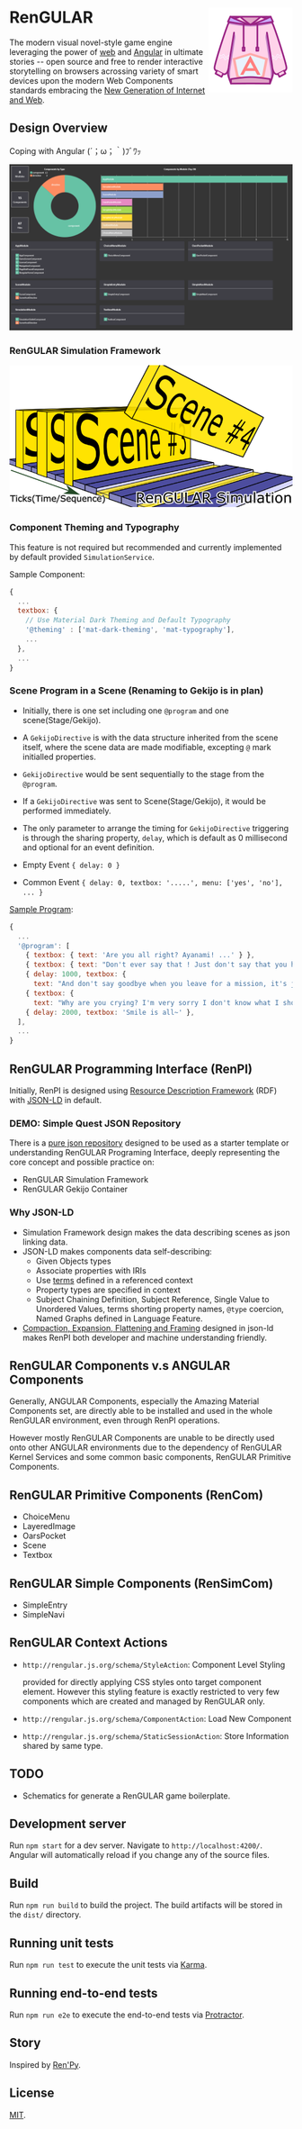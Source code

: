 # RenGULAR <img src="https://github.com/chigix/rengular/blob/master/src/assets/logo-150.png" align="right" />

The modern visual novel-style game engine leveraging the power of
[web](https://www.webcomponents.org/) and [Angular](https://angular.io/) in ultimate stories
-- open source and free to render interactive storytelling on browsers acrossing
variety of smart devices upon the modern Web Components standards embracing the
[New Generation of Internet and Web](https://ieeexplore.ieee.org/document/4620089/?arnumber=4620089).

## Design Overview

Coping with Angular (´；ω；｀)ﾌﾞﾜｯ

[![rengular-design](./src/assets/rengular-summary.png)](https://angulardoc.org/repos/detail/github/183480328/angular/%252Fsrc/summary)

### RenGULAR Simulation Framework

![rengular-design](./src/assets/simulation.png)

### Component Theming and Typography

This feature is not required but recommended and currently implemented by default
provided `SimulationService`.

Sample Component:

```javascript
{
  ...
  textbox: {
    // Use Material Dark Theming and Default Typography
    '@theming' : ['mat-dark-theming', 'mat-typography'],
    ...
  },
  ...
}
```

### Scene Program in a Scene (Renaming to Gekijo is in plan)

* Initially, there is one set including one `@program` and one scene(Stage/Gekijo).
* A `GekijoDirective` is with the data structure inherited from the scene itself,
  where the scene data are made modifiable, excepting `@` mark initialled properties.
* `GekijoDirective` would be sent sequentially to the stage from the `@program`.
* If a `GekijoDirective` was sent to Scene(Stage/Gekijo), it would be performed
  immediately.
* The only parameter to arrange the timing for `GekijoDirective` triggering is
  through the sharing property, `delay`, which is default as 0 millisecond and
  optional for an event definition.

* Empty Event
  `{ delay: 0 }`
* Common Event
  `{ delay: 0, textbox: '.....', menu: ['yes', 'no'], ... }`

[Sample Program](https://evangelion.fandom.com/wiki/Episode:06#cite_ref-1):

```javascript
{
  ...
  '@program': [
    { textbox: { text: 'Are you all right? Ayanami! ...' } },
    { textbox: { text: "Don't ever say that ! Just don't say that you have nothing else!" } },
    { delay: 1000, textbox: {
      text: "And don't say goodbye when you leave for a mission, it's just too sad."}},
    { textbox: {
      text: "Why are you crying? I'm very sorry I don't know what I should do or feel at a time like this"}},
    { delay: 2000, textbox: 'Smile is all~' },
  ],
  ...
}
```

## RenGULAR Programming Interface (RenPI)

Initially, RenPI is designed using [Resource Description Framework](https://www.w3.org/TR/rdf11-concepts/) (RDF) with [JSON-LD](https://json-ld.org/) in default.

### DEMO: Simple Quest JSON Repository

There is a [pure json repository](https://github.com/chigix/rengular-api-starter) designed to be used as a starter template or
understanding RenGULAR Programing Interface, deeply representing the core concept
and possible practice on:

* RenGULAR Simulation Framework
* RenGULAR Gekijo Container

### Why JSON-LD

* Simulation Framework design makes the data describing scenes as json linking data.
* JSON-LD makes components data self-describing:
  * Given Objects types
  * Associate properties with IRIs
  * Use [terms](https://w3c.github.io/json-ld-syntax/#dfn-term) defined in a referenced context
  * Property types are specified in context
  * Subject Chaining Definition, Subject Reference, Single Value to Unordered Values,
  terms shorting property names, `@type` coercion, Named Graphs defined in Language
  Feature.
* [Compaction, Expansion, Flattening and Framing](https://w3c.github.io/json-ld-syntax/#forms-of-json-ld)
  designed in json-ld makes RenPI both developer and machine understanding friendly.

## RenGULAR Components v.s ANGULAR Components

Generally, ANGULAR Components, especially the Amazing Material Components set, are
directly able to be installed and used in the whole RenGULAR environment, even
through RenPI operations.

However mostly RenGULAR Components are unable to be directly used onto other
ANGULAR environments due to the dependency of RenGULAR Kernel Services and some
common basic components, RenGULAR Primitive Components.

## RenGULAR Primitive Components (RenCom)

* ChoiceMenu
* LayeredImage
* OarsPocket
* Scene
* Textbox

## RenGULAR Simple Components (RenSimCom)

* SimpleEntry
* SimpleNavi

## RenGULAR Context Actions

* `http://rengular.js.org/schema/StyleAction`: Component Level Styling

  provided for directly applying CSS styles onto target component element.
  However this styling feature is exactly restricted to very few components
  which are created and managed by RenGULAR only.

* `http://rengular.js.org/schema/ComponentAction`: Load New Component
* `http://rengular.js.org/schema/StaticSessionAction`: Store Information shared
  by same type.

## TODO

* Schematics for generate a RenGULAR game boilerplate.

## Development server

Run `npm start` for a dev server. Navigate to `http://localhost:4200/`.
Angular will automatically reload if you change any of the source files.

## Build

Run `npm run build` to build the project.
The build artifacts will be stored in the `dist/` directory.

## Running unit tests

Run `npm run test` to execute the unit tests via [Karma](https://karma-runner.github.io).

## Running end-to-end tests

Run `npm run e2e` to execute the end-to-end tests via [Protractor](http://www.protractortest.org/).

## Story

Inspired by [Ren'Py](https://www.renpy.org/).

## License

[MIT](https://rengular.js.org/license).
